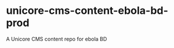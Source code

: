 unicore-cms-content-ebola-bd-prod
=================================

A Unicore CMS content repo for ebola BD
